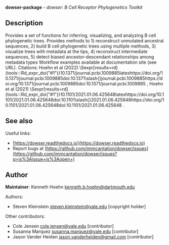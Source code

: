 **dowser-package** - *dowser: B Cell Receptor Phylogenetics Toolkit*

Description
--------------------

Provides a set of functions for inferring, visualizing, and analyzing B cell phylogenetic trees. Provides methods to 1) reconstruct unmutated ancestral sequences, 2) build B cell phylogenetic trees using multiple methods, 3) visualize trees with metadata at the tips, 4) reconstruct intermediate sequences, 5) detect biased ancestor-descendant relationships among metadata types Workflow examples available at documentation site (see URL). Citations: Hoehn et al (2022) \Sexpr[results=rd]{tools:::Rd_expr_doi("#1")}10.1371/journal.pcbi.1009885latexhttps://doi.org/10.1371/journal.pcbi.1009885doi:10.1371\slash{}journal.pcbi.1009885https://doi.org/10.1371/journal.pcbi.1009885doi:10.1371/journal.pcbi.1009885
, Hoehn et al (2021) \Sexpr[results=rd]{tools:::Rd_expr_doi("#1")}10.1101/2021.01.06.425648latexhttps://doi.org/10.1101/2021.01.06.425648doi:10.1101\slash{}2021.01.06.425648https://doi.org/10.1101/2021.01.06.425648doi:10.1101/2021.01.06.425648
.








See also
-------------------

Useful links:

+  [https://dowser.readthedocs.io](https://dowser.readthedocs.io)
+  Report bugs at [https://github.com/immcantation/dowser/issues](https://github.com/immcantation/dowser/issues?q=is%3Aissue+is%3Aopen+)





Author
-------------------

**Maintainer**: Kenneth Hoehn [kenneth.b.hoehn@dartmouth.edu](kenneth.b.hoehn@dartmouth.edu)

Authors:

+  Steven Kleinstein [steven.kleinstein@yale.edu](steven.kleinstein@yale.edu) [copyright holder]


Other contributors:

+  Cole Jensen [cole.jensen@yale.edu](cole.jensen@yale.edu) [contributor]
+  Susanna Marquez [susanna.marquez@yale.edu](susanna.marquez@yale.edu) [contributor]
+  Jason Vander Heiden [jason.vanderheiden@gmail.com](jason.vanderheiden@gmail.com) [contributor]






